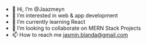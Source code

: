 - 👋 Hi, I’m @Jaazmeyn
- 👀 I’m interested in web & app development
- 🌱 I’m currently learning React
- 💞️ I’m looking to collaborate on MERN Stack Projects
- 📫 How to reach me jasmin.blanda@gmail.com

<!---
Jaazmeyn/Jaazmeyn is a ✨ special ✨ repository because its `README.md` (this file) appears on your GitHub profile.
You can click the Preview link to take a look at your changes.
--->
